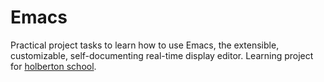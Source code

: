 # Emacs

Practical project tasks to learn how to use Emacs, the extensible, customizable, self-documenting real-time display editor.
Learning project for [holberton school](https://www.holbertonschool.com/tn/en/).
